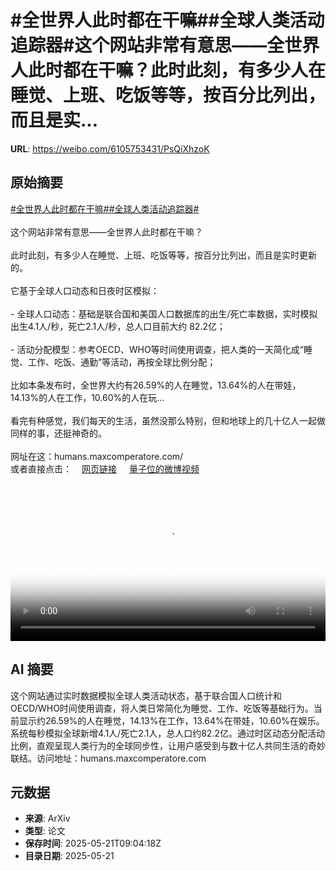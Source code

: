 # #全世界人此时都在干嘛##全球人类活动追踪器#这个网站非常有意思——全世界人此时都在干嘛？此时此刻，有多少人在睡觉、上班、吃饭等等，按百分比列出，而且是实...

**URL**: https://weibo.com/6105753431/PsQiXhzoK

## 原始摘要

<a href="https://m.weibo.cn/search?containerid=231522type%3D1%26t%3D10%26q%3D%23%E5%85%A8%E4%B8%96%E7%95%8C%E4%BA%BA%E6%AD%A4%E6%97%B6%E9%83%BD%E5%9C%A8%E5%B9%B2%E5%98%9B%23&amp;extparam=%23%E5%85%A8%E4%B8%96%E7%95%8C%E4%BA%BA%E6%AD%A4%E6%97%B6%E9%83%BD%E5%9C%A8%E5%B9%B2%E5%98%9B%23" data-hide=""><span class="surl-text">#全世界人此时都在干嘛#</span></a><a href="https://m.weibo.cn/search?containerid=231522type%3D1%26t%3D10%26q%3D%23%E5%85%A8%E7%90%83%E4%BA%BA%E7%B1%BB%E6%B4%BB%E5%8A%A8%E8%BF%BD%E8%B8%AA%E5%99%A8%23&amp;extparam=%23%E5%85%A8%E7%90%83%E4%BA%BA%E7%B1%BB%E6%B4%BB%E5%8A%A8%E8%BF%BD%E8%B8%AA%E5%99%A8%23" data-hide=""><span class="surl-text">#全球人类活动追踪器#</span></a><br><br>这个网站非常有意思——全世界人此时都在干嘛？<br><br>此时此刻，有多少人在睡觉、上班、吃饭等等，按百分比列出，而且是实时更新的。<br><br>它基于全球人口动态和日夜时区模拟：<br><br>- 全球人口动态：基础是联合国和美国人口数据库的出生/死亡率数据，实时模拟出生4.1人/秒，死亡2.1人/秒，总人口目前大约 82.2亿；<br><br>- 活动分配模型：参考OECD、WHO等时间使用调查，把人类的一天简化成“睡觉、工作、吃饭、通勤”等活动，再按全球比例分配；<br><br>比如本条发布时，全世界大约有26.59%的人在睡觉，13.64%的人在带娃，14.13%的人在工作，10.60%的人在玩...<br><br>看完有种感觉，我们每天的生活，虽然没那么特别，但和地球上的几十亿人一起做同样的事，还挺神奇的。<br><br>网址在这：humans.maxcomperatore.com/<br>或者直接点击：<a href="https://weibo.cn/sinaurl?u=https%3A%2F%2Fhumans.maxcomperatore.com%2F" data-hide=""><span class="url-icon"><img style="width: 1rem;height: 1rem" src="https://h5.sinaimg.cn/upload/2015/09/25/3/timeline_card_small_web_default.png" referrerpolicy="no-referrer"></span><span class="surl-text">网页链接</span></a> <a href="https://video.weibo.com/show?fid=1034:5168742326534193" data-hide=""><span class="url-icon"><img style="width: 1rem;height: 1rem" src="https://h5.sinaimg.cn/upload/2015/09/25/3/timeline_card_small_video_default.png" referrerpolicy="no-referrer"></span><span class="surl-text">量子位的微博视频</span></a><br clear="both"><div style="clear: both"></div><video controls="controls" poster="https://tvax3.sinaimg.cn/orj480/006Fd7o3ly1i1n2zhp8cij31640u0jsw.jpg" style="width: 100%"><source src="https://f.video.weibocdn.com/o0/fEEufz74lx08opS8HGZy010412002eRx0E010.mp4?label=mp4_720p&amp;template=1008x720.25.0&amp;ori=0&amp;ps=1CwnkDw1GXwCQx&amp;Expires=1747821598&amp;ssig=MJQtRIUwi1&amp;KID=unistore,video"><source src="https://f.video.weibocdn.com/o0/FliCUs1Llx08opS8F4LS010412000ZLz0E010.mp4?label=mp4_hd&amp;template=672x480.25.0&amp;ori=0&amp;ps=1CwnkDw1GXwCQx&amp;Expires=1747821598&amp;ssig=%2B9PwaZWJoB&amp;KID=unistore,video"><source src="https://f.video.weibocdn.com/o0/tNW925r9lx08opS8K4uI010412000zfn0E010.mp4?label=mp4_ld&amp;template=504x360.25.0&amp;ori=0&amp;ps=1CwnkDw1GXwCQx&amp;Expires=1747821598&amp;ssig=d8YCHby6XV&amp;KID=unistore,video"><p>视频无法显示，请前往<a href="https://video.weibo.com/show?fid=1034%3A5168742326534193" target="_blank" rel="noopener noreferrer">微博视频</a>观看。</p></video>

## AI 摘要

这个网站通过实时数据模拟全球人类活动状态，基于联合国人口统计和OECD/WHO时间使用调查，将人类日常简化为睡觉、工作、吃饭等基础行为。当前显示约26.59%的人在睡觉，14.13%在工作，13.64%在带娃，10.60%在娱乐。系统每秒模拟全球新增4.1人/死亡2.1人，总人口约82.2亿。通过时区动态分配活动比例，直观呈现人类行为的全球同步性，让用户感受到与数十亿人共同生活的奇妙联结。访问地址：humans.maxcomperatore.com

## 元数据

- **来源**: ArXiv
- **类型**: 论文
- **保存时间**: 2025-05-21T09:04:18Z
- **目录日期**: 2025-05-21
